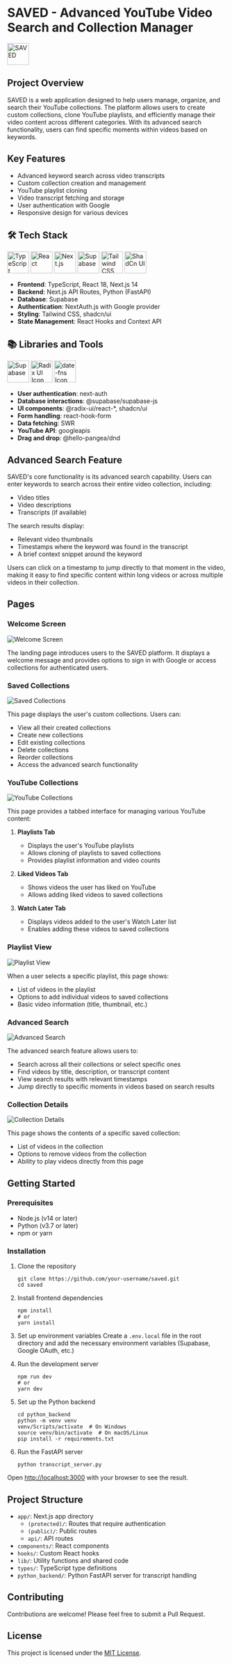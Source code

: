 # SAVED - Advanced YouTube Video Search and Collection Manager
<img width="50" src="https://github.com/user-attachments/assets/164837a9-924b-4511-bd10-4b2b3ef6f11e" alt="SAVED" title="SAVED"/> 

## Project Overview

SAVED is a web application designed to help users manage, organize, and search their YouTube collections. The platform allows users to create custom collections, clone YouTube playlists, and efficiently manage their video content across different categories. With its advanced search functionality, users can find specific moments within videos based on keywords.

## Key Features

- Advanced keyword search across video transcripts
- Custom collection creation and management
- YouTube playlist cloning
- Video transcript fetching and storage
- User authentication with Google
- Responsive design for various devices

## 🛠 Tech Stack

<div>
	<img width="50" src="https://user-images.githubusercontent.com/25181517/183890598-19a0ac2d-e88a-4005-a8df-1ee36782fde1.png" alt="TypeScript" title="TypeScript"/>
	<img width="50" src="https://user-images.githubusercontent.com/25181517/183897015-94a058a6-b86e-4e42-a37f-bf92061753e5.png" alt="React" title="React"/>
	<img width="50" src="https://github.com/marwin1991/profile-technology-icons/assets/136815194/5f8c622c-c217-4649-b0a9-7e0ee24bd704" alt="Next.js" title="Next.js"/>
	<img width="50" src="https://github.com/user-attachments/assets/e40fc76b-c8d8-47c3-bb53-c7795abaf596" alt="Supabase" title="Supabase"/>
	<img width="50" src="https://user-images.githubusercontent.com/25181517/202896760-337261ed-ee92-4979-84c4-d4b829c7355d.png" alt="Tailwind CSS" title="Tailwind CSS"/>
	<img width="50" src="https://github.com/user-attachments/assets/e4bd419a-2a4a-459a-ba9a-d3324e693c4d" alt="ShadCn UI" title="ShadCn UI"/>
</div>

- **Frontend**: TypeScript, React 18, Next.js 14
- **Backend**: Next.js API Routes, Python (FastAPI)
- **Database**: Supabase
- **Authentication**: NextAuth.js with Google provider
- **Styling**: Tailwind CSS, shadcn/ui
- **State Management**: React Hooks and Context API

## 📚 Libraries and Tools

<div>
  <img width="50" src="https://github.com/user-attachments/assets/e40fc76b-c8d8-47c3-bb53-c7795abaf596" alt="Supabase" title="Supabase"/>
  <img width="50" height="50" src="https://github.com/user-attachments/assets/b94e49e7-bfa4-4de4-afca-61db0ba40e38" alt="Radix UI Icon" title="Radix UI" />
  <img width="50" height="50" src="https://github.com/user-attachments/assets/2e8972d6-e639-4a7e-80a0-08ed304160be" alt="date-fns Icon" title="date-fns" />
</div>

- **User authentication**: next-auth
- **Database interactions**: @supabase/supabase-js
- **UI components**: @radix-ui/react-*, shadcn/ui
- **Form handling**: react-hook-form
- **Data fetching**: SWR
- **YouTube API**: googleapis
- **Drag and drop**: @hello-pangea/dnd

## Advanced Search Feature

SAVED's core functionality is its advanced search capability. Users can enter keywords to search across their entire video collection, including:

- Video titles
- Video descriptions
- Transcripts (if available)

The search results display:
- Relevant video thumbnails
- Timestamps where the keyword was found in the transcript
- A brief context snippet around the keyword

Users can click on a timestamp to jump directly to that moment in the video, making it easy to find specific content within long videos or across multiple videos in their collection.

## Pages

### Welcome Screen
![Welcome Screen](path_to_welcome_screen_screenshot)

The landing page introduces users to the SAVED platform. It displays a welcome message and provides options to sign in with Google or access collections for authenticated users.

### Saved Collections
![Saved Collections](path_to_saved_collections_screenshot)

This page displays the user's custom collections. Users can:
- View all their created collections
- Create new collections
- Edit existing collections
- Delete collections
- Reorder collections
- Access the advanced search functionality

### YouTube Collections
![YouTube Collections](path_to_youtube_collections_screenshot)

This page provides a tabbed interface for managing various YouTube content:

1. **Playlists Tab**
   - Displays the user's YouTube playlists
   - Allows cloning of playlists to saved collections
   - Provides playlist information and video counts

2. **Liked Videos Tab**
   - Shows videos the user has liked on YouTube
   - Allows adding liked videos to saved collections

3. **Watch Later Tab**
   - Displays videos added to the user's Watch Later list
   - Enables adding these videos to saved collections

### Playlist View
![Playlist View](path_to_playlist_view_screenshot)

When a user selects a specific playlist, this page shows:
- List of videos in the playlist
- Options to add individual videos to saved collections
- Basic video information (title, thumbnail, etc.)

### Advanced Search
![Advanced Search](path_to_advanced_search_screenshot)

The advanced search feature allows users to:
- Search across all their collections or select specific ones
- Find videos by title, description, or transcript content
- View search results with relevant timestamps
- Jump directly to specific moments in videos based on search results

### Collection Details
![Collection Details](path_to_collection_details_screenshot)

This page shows the contents of a specific saved collection:
- List of videos in the collection
- Options to remove videos from the collection
- Ability to play videos directly from this page

## Getting Started

### Prerequisites

- Node.js (v14 or later)
- Python (v3.7 or later)
- npm or yarn

### Installation

1. Clone the repository
   ```
   git clone https://github.com/your-username/saved.git
   cd saved
   ```

2. Install frontend dependencies
   ```
   npm install
   # or
   yarn install
   ```

3. Set up environment variables
   Create a `.env.local` file in the root directory and add the necessary environment variables (Supabase, Google OAuth, etc.)

4. Run the development server
   ```
   npm run dev
   # or
   yarn dev
   ```

5. Set up the Python backend
   ```
   cd python_backend
   python -m venv venv
   venv/Scripts/activate  # On Windows
   source venv/bin/activate  # On macOS/Linux
   pip install -r requirements.txt
   ```

6. Run the FastAPI server
   ```
   python transcript_server.py
   ```

Open [http://localhost:3000](http://localhost:3000) with your browser to see the result.

## Project Structure

- `app/`: Next.js app directory
  - `(protected)/`: Routes that require authentication
  - `(public)/`: Public routes
  - `api/`: API routes
- `components/`: React components
- `hooks/`: Custom React hooks
- `lib/`: Utility functions and shared code
- `types/`: TypeScript type definitions
- `python_backend/`: Python FastAPI server for transcript handling

## Contributing

Contributions are welcome! Please feel free to submit a Pull Request.

## License

This project is licensed under the [MIT License](LICENSE).

